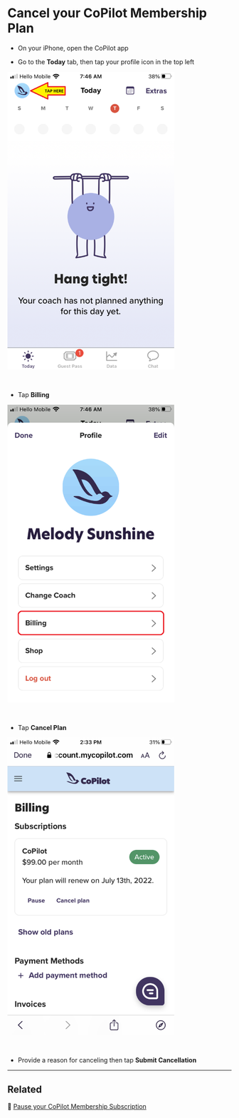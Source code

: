 # Cancel your CoPilot Membership Plan

- On your iPhone, open the CoPilot app

- Go to the **Today** tab, then tap your profile icon in the top left

<img src="png/b62eb6203b59aa1129499020860f0a01.png" width="375">

&nbsp;

- Tap **Billing**

<img src="png/6453762c34d66bae6e6ca471eb772c82.png" width="375">

&nbsp;

- Tap **Cancel Plan**

<img src="png/60e08715fb91f13f09495c0658cbeaeb.png" width="375">

&nbsp;

- Provide a reason for canceling then tap **Submit Cancellation**

---

## Related

📌 [Pause your CoPilot Membership Subscription](pause.md)
